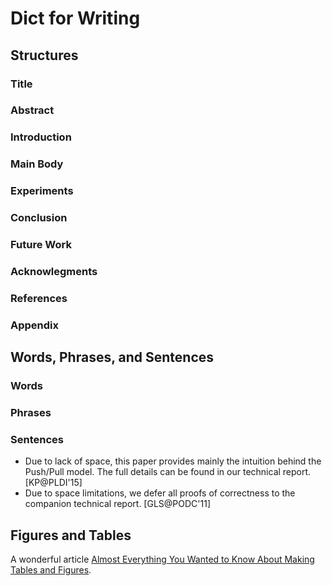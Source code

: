 # Dict for Writing

## Structures

### Title

### Abstract

### Introduction

### Main Body

### Experiments

### Conclusion

### Future Work

### Acknowlegments

### References

### Appendix

## Words, Phrases, and Sentences

### Words

### Phrases

### Sentences

- Due to lack of space, this paper provides mainly the intuition behind the Push/Pull model. 
  The full details can be found in our technical report. [KP@PLDI'15]
- Due to space limitations, we defer all proofs of correctness to the companion technical report. [GLS@PODC'11]

## Figures and Tables

A wonderful article [Almost Everything You Wanted to Know About Making Tables and Figures](http://abacus.bates.edu/~ganderso/biology/resources/writing/HTWtablefigs.html#topofpage).
